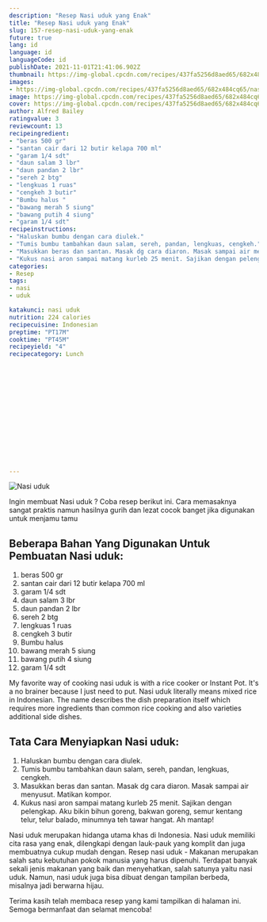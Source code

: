 ```yaml
---
description: "Resep Nasi uduk yang Enak"
title: "Resep Nasi uduk yang Enak"
slug: 157-resep-nasi-uduk-yang-enak
future: true
lang: id
language: id
languageCode: id
publishDate: 2021-11-01T21:41:06.902Z 
thumbnail: https://img-global.cpcdn.com/recipes/437fa5256d8aed65/682x484cq65/nasi-uduk-foto-resep-utama.png
images:
- https://img-global.cpcdn.com/recipes/437fa5256d8aed65/682x484cq65/nasi-uduk-foto-resep-utama.png
image: https://img-global.cpcdn.com/recipes/437fa5256d8aed65/682x484cq65/nasi-uduk-foto-resep-utama.png
cover: https://img-global.cpcdn.com/recipes/437fa5256d8aed65/682x484cq65/nasi-uduk-foto-resep-utama.png
author: Alfred Bailey
ratingvalue: 3
reviewcount: 13
recipeingredient:
- "beras 500 gr"
- "santan cair dari 12 butir kelapa 700 ml"
- "garam 1/4 sdt"
- "daun salam 3 lbr"
- "daun pandan 2 lbr"
- "sereh 2 btg"
- "lengkuas 1 ruas"
- "cengkeh 3 butir"
- "Bumbu halus "
- "bawang merah 5 siung"
- "bawang putih 4 siung"
- "garam 1/4 sdt"
recipeinstructions:
- "Haluskan bumbu dengan cara diulek."
- "Tumis bumbu tambahkan daun salam, sereh, pandan, lengkuas, cengkeh."
- "Masukkan beras dan santan. Masak dg cara diaron. Masak sampai air menyusut. Matikan kompor."
- "Kukus nasi aron sampai matang kurleb 25 menit. Sajikan dengan pelengkap. Aku bikin bihun goreng, bakwan goreng, semur kentang telur, telur balado, minumnya teh tawar hangat. Ah mantap!"
categories:
- Resep
tags:
- nasi
- uduk

katakunci: nasi uduk 
nutrition: 224 calories
recipecuisine: Indonesian
preptime: "PT17M"
cooktime: "PT45M"
recipeyield: "4"
recipecategory: Lunch


     
    
    
    
    
    
    
    
    
    
    
      
    
---
```



![Nasi uduk](https://img-global.cpcdn.com/recipes/437fa5256d8aed65/682x484cq65/nasi-uduk-foto-resep-utama.png)

Ingin membuat Nasi uduk ? Coba resep berikut ini. Cara memasaknya sangat praktis namun hasilnya gurih dan lezat cocok banget jika digunakan untuk menjamu tamu

<!--inarticleads1-->

## Beberapa Bahan Yang Digunakan Untuk Pembuatan Nasi uduk:

1. beras 500 gr
1. santan cair dari 12 butir kelapa 700 ml
1. garam 1/4 sdt
1. daun salam 3 lbr
1. daun pandan 2 lbr
1. sereh 2 btg
1. lengkuas 1 ruas
1. cengkeh 3 butir
1. Bumbu halus 
1. bawang merah 5 siung
1. bawang putih 4 siung
1. garam 1/4 sdt

My favorite way of cooking nasi uduk is with a rice cooker or Instant Pot. It&#39;s a no brainer because I just need to put. Nasi uduk literally means mixed rice in Indonesian. The name describes the dish preparation itself which requires more ingredients than common rice cooking and also varieties additional side dishes. 

<!--inarticleads2-->

## Tata Cara Menyiapkan Nasi uduk:

1. Haluskan bumbu dengan cara diulek.
1. Tumis bumbu tambahkan daun salam, sereh, pandan, lengkuas, cengkeh.
1. Masukkan beras dan santan. Masak dg cara diaron. Masak sampai air menyusut. Matikan kompor.
1. Kukus nasi aron sampai matang kurleb 25 menit. Sajikan dengan pelengkap. Aku bikin bihun goreng, bakwan goreng, semur kentang telur, telur balado, minumnya teh tawar hangat. Ah mantap!


Nasi uduk merupakan hidanga utama khas di Indonesia. Nasi uduk memiliki cita rasa yang enak, dilengkapi dengan lauk-pauk yang komplit dan juga membuatnya cukup mudah dengan. Resep nasi uduk - Makanan merupakan salah satu kebutuhan pokok manusia yang harus dipenuhi. Terdapat banyak sekali jenis makanan yang baik dan menyehatkan, salah satunya yaitu nasi uduk. Namun, nasi uduk juga bisa dibuat dengan tampilan berbeda, misalnya jadi berwarna hijau. 

Terima kasih telah membaca resep yang kami tampilkan di halaman ini. Semoga bermanfaat dan selamat mencoba!
